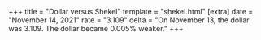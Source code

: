 +++
title = "Dollar versus Shekel"
template = "shekel.html"
[extra]
date = "November 14, 2021"
rate = "3.109"
delta = "On November 13, the dollar was 3.109. The dollar became 0.005% weaker."
+++
